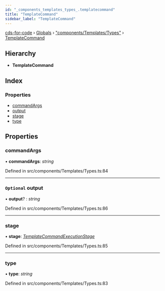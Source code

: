 ```yaml
---
id: "_components_templates_types_.templatecommand"
title: "TemplateCommand"
sidebar_label: "TemplateCommand"
---
```


[cds-for-code](../index.md) › [Globals](../globals.md) › ["components/Templates/Types"](../modules/_components_templates_types_.md) › [TemplateCommand](_components_templates_types_.templatecommand.md)

## Hierarchy

* **TemplateCommand**

## Index

### Properties

* [commandArgs](_components_templates_types_.templatecommand.md#commandargs)
* [output](_components_templates_types_.templatecommand.md#optional-output)
* [stage](_components_templates_types_.templatecommand.md#stage)
* [type](_components_templates_types_.templatecommand.md#type)

## Properties

###  commandArgs

• **commandArgs**: *string*

Defined in src/components/Templates/Types.ts:84

___

### `Optional` output

• **output**? : *string*

Defined in src/components/Templates/Types.ts:86

___

###  stage

• **stage**: *[TemplateCommandExecutionStage](../enums/_components_templates_types_.templatecommandexecutionstage.md)*

Defined in src/components/Templates/Types.ts:85

___

###  type

• **type**: *string*

Defined in src/components/Templates/Types.ts:83
